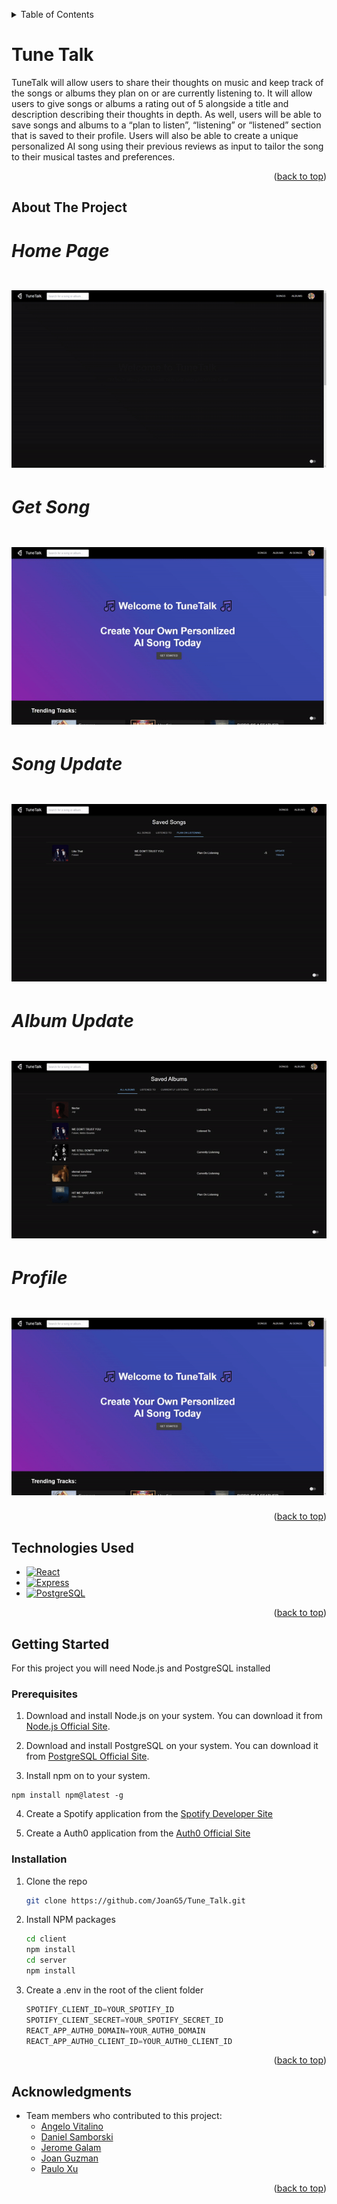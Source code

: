 <!-- TABLE OF CONTENTS -->
<a name="readme-top"></a>
<details>
  <summary>Table of Contents</summary>
  <ol>
    <li>
      <a href="#about-the-project">About The Project</a>
    </li>
        <li><a href="#technologies-used">Technologies Used</a></li>
    <li>
      <a href="#getting-started">Getting Started</a>
      <ul>
        <li><a href="#prerequisites">Prerequisites</a></li>
        <li><a href="#installation">Installation</a></li>
      </ul>
    </li>
    <li><a href="#acknowledgments">Acknowledgments</a></li>
  </ol>
</details>

# Tune Talk

TuneTalk will allow users to share their thoughts on music and keep track of the songs or albums they plan on or are currently listening to. It will allow users to give songs or albums a rating out of 5 alongside a title and description describing their thoughts in depth. As well, users will be able to save songs and albums to a “plan to listen”, “listening” or “listened” section that is saved to their profile. Users will also be able to create a unique personalized AI song using their previous reviews as input to tailor the song to their musical tastes and preferences.

<!-- ABOUT THE PROJECT -->
<p align="right">(<a href="#readme-top">back to top</a>)</p>

## About The Project

<h1 align="center">
  <div align="left">
    <h5>Home Page</h5>
    <img src="client\src\assets\MusicReviewApp_HomePage.gif" alt="MusicReviewApp Home Page">
  </div>
  <div align="left">
    <h5>Get Song</h5>
    <img src="client\src\assets\MusicReviewApp_GetSong.gif" alt="MusicReviewApp Get Song">
  </div>
  <div align="left">
    <h5>Song Update</h5>
    <img src="client\src\assets\MusicReviewApp_UpdateSong.gif" alt="MusicReviewApp Song Update">
  </div>
  <div align="left">
    <h5>Album Update</h5>
    <img src="client\src\assets\MusicReviewApp_UpdateAlbum.gif" alt="MusicReviewApp Album Update">
  </div>
  <div align="left">
    <h5>Profile</h5>
    <img src="client\src\assets\MusicReviewApp_Profile.gif" alt="MusicReviewApp Profile">
  </div>
</h1>

<p align="right">(<a href="#readme-top">back to top</a>)</p>

<!-- TECHNOLOGIES USED -->
## Technologies Used

- [![React][React.js]][React-url]
- [![Express][Express]][Express-url]
- [![PostgreSQL][PostgreSQL]][PostgreSQL-url]

<p align="right">(<a href="#readme-top">back to top</a>)</p>

<!-- GETTING STARTED -->
## Getting Started

For this project you will need Node.js and PostgreSQL installed

### Prerequisites

1. Download and install Node.js on your system. You can download it from [Node.js Official Site](https://nodejs.org/en).

2. Download and install PostgreSQL on your system. You can download it from [PostgreSQL Official Site](https://www.postgresql.org/download/).

3. Install npm on to your system.
  ```
  npm install npm@latest -g
  ```
  
4. Create a Spotify application from the [Spotify Developer Site](https://developer.spotify.com/)

5. Create a Auth0 application from the [Auth0 Official Site](https://auth0.com//)

### Installation

1. Clone the repo
   ```sh
   git clone https://github.com/JoanG5/Tune_Talk.git
   ```
2. Install NPM packages
   ```sh
   cd client
   npm install
   cd server
   npm install
   ```
3. Create a .env in the root of the client folder
   ```js
   SPOTIFY_CLIENT_ID=YOUR_SPOTIFY_ID
   SPOTIFY_CLIENT_SECRET=YOUR_SPOTIFY_SECRET_ID
   REACT_APP_AUTH0_DOMAIN=YOUR_AUTH0_DOMAIN
   REACT_APP_AUTH0_CLIENT_ID=YOUR_AUTH0_CLIENT_ID
   ```

<p align="right">(<a href="#readme-top">back to top</a>)</p>

<!-- ACKNOWLEDGMENTS -->
## Acknowledgments

- Team members who contributed to this project:
  - [Angelo Vitalino](https://github.com/angvit)
  - [Daniel Samborski](https://github.com/popki222)
  - [Jerome Galam](https://github.com/jgalam)
  - [Joan Guzman](https://github.com/JoanG5)
  - [Paulo Xu](https://github.com/pauloxx)

[React.js]: https://img.shields.io/badge/react-000000?style=for-the-badge&logo=react&link=https%3A%2F%2Freact.dev%2F
[React-url]: https://reactjs.org/
[Express]: https://img.shields.io/badge/express-000000?style=for-the-badge&logo=express&link=https%3A%2F%2Fexpressjs.com%2F
[Express-url]: https://expressjs.com/
[PostgreSQL]: https://img.shields.io/badge/PostgreSQL-000000?style=for-the-badge&logo=PostgreSQL&link=https%3A%2F%2Fwww.postgresql.org%2F
[PostgreSQL-url]: https://postgresql.org

<p align="right">(<a href="#readme-top">back to top</a>)</p>
